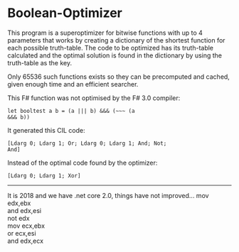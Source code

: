 # Boolean-Optimizer
This program is a superoptimizer for bitwise functions with up to 4 parameters that works by creating a dictionary of the shortest function for each possible truth-table. The code to be optimized has its truth-table calculated and the optimal solution is found in the dictionary by using the truth-table as the key.

Only 65536 such functions exists so they can be precomputed and cached, given enough time and an efficient searcher.


This F# function was not optimised by the F# 3.0 compiler:

<code>let booltest a b  = (a ||| b) &&& (~~~ (a &&& b))</code>

It generated this CIL code:

<code>[Ldarg 0; Ldarg 1; Or; Ldarg 0; Ldarg 1; And; Not; And]</code>

Instead of the optimal code found by the optimizer:

<code>[Ldarg 0; Ldarg 1; Xor]</code>

---
It is 2018 and we have .net core 2.0, things have not improved...
  mov         edx,ebx  
  and         edx,esi  
  not         edx  
  mov         ecx,ebx  
  or          ecx,esi  
  and         edx,ecx
